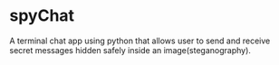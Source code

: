 # spyChat
A terminal chat app using python that allows user to send and  receive secret messages hidden safely inside an image(steganography).
